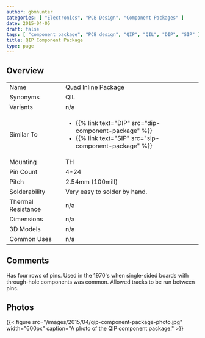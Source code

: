 ```yaml
---
author: gbmhunter
categories: [ "Electronics", "PCB Design", "Component Packages" ]
date: 2015-04-05
draft: false
tags: [ "component package", "PCB design", "QIP", "QIL", "DIP", "SIP" ]
title: QIP Component Package
type: page
---
```


## Overview

<table>
<tbody >
<tr >
<td >Name
</td>
<td >Quad Inline Package
</td>
</tr>
<tr >
<td >Synonyms</td>
<td>QIL</td>
</tr>
<tr >
<td >Variants
</td>
<td >n/a
</td>
</tr>
<tr >
<td >Similar To</td>
<td >
  <ul>
    <li>{{% link text="DIP" src="dip-component-package" %}}</li>
    <li>{{% link text="SIP" src="sip-component-package" %}}</li>
  </ul>
</td>
</tr>
<tr >
<td >Mounting
</td>
<td >TH
</td>
</tr>
<tr >
<td >Pin Count</td>
<td >4-24</td>
</tr>
<tr >
<td >Pitch</td>
<td >2.54mm (100mill)</td>
</tr>
<tr >
<td >Solderability</td>
<td >Very easy to solder by hand.</td>
</tr>
<tr >
<td >Thermal Resistance</td>
<td >n/a</td>
</tr>
<tr >
<td >Dimensions</td>
<td >n/a</td>
</tr>
<tr >

<td >3D Models
</td>

<td >n/a
</td>
</tr>
<tr >

<td >Common Uses
</td>

<td >n/a
</td>
</tr>
</tbody>
</table>


## Comments

Has four rows of pins. Used in the 1970's when single-sided boards with through-hole components was common. Allowed tracks to be run between pins.

## Photos

{{< figure src="/images/2015/04/qip-component-package-photo.jpg" width="600px" caption="A photo of the QIP component package." >}}